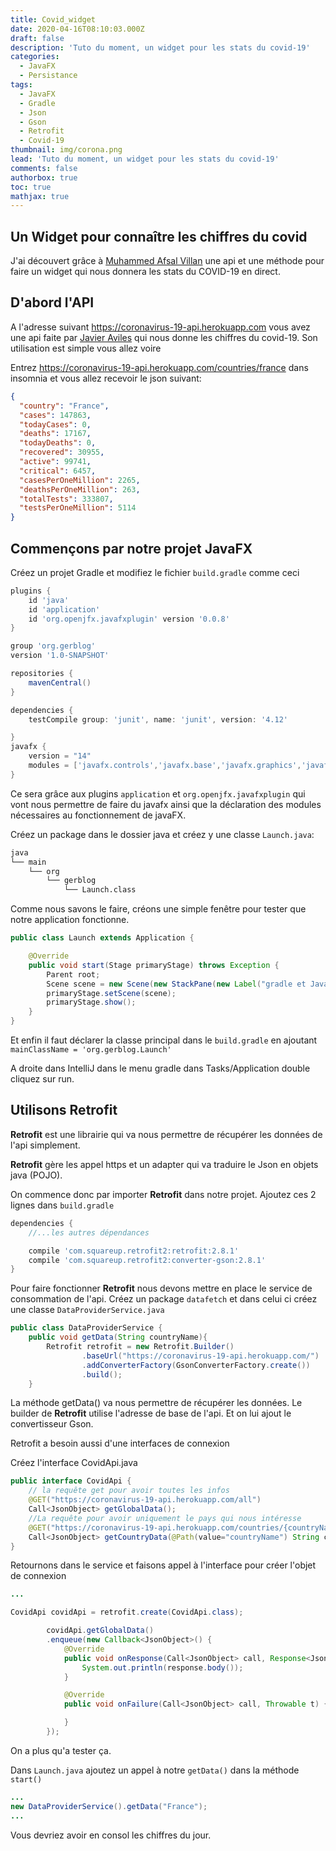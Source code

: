 ```yaml
---
title: Covid_widget
date: 2020-04-16T08:10:03.000Z
draft: false
description: 'Tuto du moment, un widget pour les stats du covid-19'
categories:
  - JavaFX
  - Persistance
tags:
  - JavaFX
  - Gradle
  - Json
  - Gson
  - Retrofit
  - Covid-19
thumbnail: img/corona.png
lead: 'Tuto du moment, un widget pour les stats du covid-19'
comments: false
authorbox: true
toc: true
mathjax: true
---
```

## Un Widget pour connaître les chiffres du covid

J'ai découvert grâce à [Muhammed Afsal Villan](https://github.com/afsalashyana) une api et une méthode pour faire un widget qui nous donnera les stats du COVID-19 en direct.

## D'abord l'API

A l'adresse suivant https://coronavirus-19-api.herokuapp.com vous avez une api faite par [Javier Aviles](https://github.com/javieraviles) qui nous donne les chiffres du covid-19.
Son utilisation est simple vous allez voire

Entrez https://coronavirus-19-api.herokuapp.com/countries/france dans insomnia et vous allez recevoir le json suivant:

```json
{
  "country": "France",
  "cases": 147863,
  "todayCases": 0,
  "deaths": 17167,
  "todayDeaths": 0,
  "recovered": 30955,
  "active": 99741,
  "critical": 6457,
  "casesPerOneMillion": 2265,
  "deathsPerOneMillion": 263,
  "totalTests": 333807,
  "testsPerOneMillion": 5114
}
```

## Commençons par notre projet JavaFX

Créez un projet Gradle et modifiez le fichier `build.gradle` comme ceci

```gradle
plugins {
    id 'java'
    id 'application'
    id 'org.openjfx.javafxplugin' version '0.0.8'
}

group 'org.gerblog'
version '1.0-SNAPSHOT'

repositories {
    mavenCentral()
}

dependencies {
    testCompile group: 'junit', name: 'junit', version: '4.12'

}
javafx {
    version = "14"
    modules = ['javafx.controls','javafx.base','javafx.graphics','javafx.fxml']
}
```

Ce sera grâce aux plugins `application` et `org.openjfx.javafxplugin` qui vont nous permettre de faire du javafx ainsi que la déclaration des modules nécessaires au fonctionnement de javaFX.

Créez un package dans le dossier java et créez y une classe `Launch.java`:


```zsh
java
└── main
    └── org
        └── gerblog
            └── Launch.class
```

Comme nous savons le faire, créons une simple fenêtre pour tester que notre application fonctionne.

```java
public class Launch extends Application {

    @Override
    public void start(Stage primaryStage) throws Exception {
        Parent root;
        Scene scene = new Scene(new StackPane(new Label("gradle et JavaFX")),200,200);
        primaryStage.setScene(scene);
        primaryStage.show();
    }
}
```

Et enfin il faut déclarer la classe principal dans le `build.gradle` en ajoutant `mainClassName = 'org.gerblog.Launch'`

A droite dans IntelliJ dans le menu gradle dans Tasks/Application double cliquez sur run.

## Utilisons Retrofit

**Retrofit** est une librairie qui va nous permettre de récupérer les données de l'api simplement.

**Retrofit** gère les appel https et un adapter qui va traduire le Json en objets java (POJO).

On commence donc par importer **Retrofit** dans notre projet. Ajoutez ces 2 lignes dans `build.gradle`

```gradle
dependencies {
    //...les autres dépendances

    compile 'com.squareup.retrofit2:retrofit:2.8.1'
    compile 'com.squareup.retrofit2:converter-gson:2.8.1'
}
```

Pour faire fonctionner **Retrofit** nous devons mettre en place le service de consommation de l'api. Créez un package `datafetch` et dans celui ci créez une classe `DataProviderService.java`

```java
public class DataProviderService {
    public void getData(String countryName){
        Retrofit retrofit = new Retrofit.Builder()
                .baseUrl("https://coronavirus-19-api.herokuapp.com/")
                .addConverterFactory(GsonConverterFactory.create())
                .build();
    }

```
La méthode getData() va nous permettre de récupérer les données.
Le builder de **Retrofit** utilise l'adresse de base de l'api. Et on lui ajout le convertisseur Gson.

Retrofit a besoin aussi d'une interfaces de connexion

Créez l'interface CovidApi.java

```java
public interface CovidApi {
    // la requête get pour avoir toutes les infos
    @GET("https://coronavirus-19-api.herokuapp.com/all")
    Call<JsonObject> getGlobalData();
    //La requête pour avoir uniquement le pays qui nous intéresse
    @GET("https://coronavirus-19-api.herokuapp.com/countries/{countryName}")
    Call<JsonObject> getCountryData(@Path(value="countryName") String countryName);
}
```

Retournons dans le service et faisons appel à l'interface pour créer l'objet de connexion


```java
...

CovidApi covidApi = retrofit.create(CovidApi.class);

        covidApi.getGlobalData()
        .enqueue(new Callback<JsonObject>() {
            @Override
            public void onResponse(Call<JsonObject> call, Response<JsonObject> response) {
                System.out.println(response.body());
            }

            @Override
            public void onFailure(Call<JsonObject> call, Throwable t) {

            }
        });
```

On a plus qu'a tester ça.

Dans `Launch.java` ajoutez un appel à notre `getData()` dans la méthode `start()`

```java
...
new DataProviderService().getData("France");
...
```

Vous devriez avoir en consol les chiffres du jour.



<!--## Maintenant, l'aspect graphique du widget

- Créez un nouveau projet Gradle javaFX (Je ferai un tuto sur cette technique)
- Créez votre package principal

La classe `App.java` va servir à duper la JVM pour faire fonctionner JavaFX.

```java
public class App {
    public static void main(String[] args) {
        Launch.main(args);
    }
}
```

Pour le moment on va juste définir un simple affichage.

```java
public class Launch extends Application {

    @Override
    public void start(Stage primaryStage) throws Exception {
        Parent root = FXMLLoader.load(App.class.getResource("widget.fxml"));
        Scene scene = new Scene(root);
        primaryStage.setScene(scene);
        primaryStage.show();
    }

    public static void main(String[] args) {
        launch(args);
    }
}
```

N'oubliez pas de créer le fichier `widget.fxml` dans les ressources et le controlleur associé dans `gui/widget`.

Pour le moment rien de fou... Mais testez le quand même.

## Un peu de design

On va imbriquer des VBox et des Hbox pour la mise en page

```xml
<AnchorPane stylesheets="@main_style.css" xmlns="http://javafx.com/javafx/10.0.2-internal" xmlns:fx="http://javafx.com/fxml/1" fx:controller="org.gerblog.gui.widget.WidgetController">
   <children>
      <VBox AnchorPane.bottomAnchor="20.0" AnchorPane.leftAnchor="20.0" AnchorPane.rightAnchor="20.0" AnchorPane.topAnchor="20.0">
         <children>
            <Label styleClass="main-title" text="Les Chiffres du Covid-19" />
            <HBox alignment="CENTER_LEFT" spacing="20.0">
               <children>
                  <FontIcon iconColor="white" iconLiteral="fa-globe" iconSize="30" />
                  <Text fx:id="textGlobalReport" styleClass="content-text" strokeType="OUTSIDE" strokeWidth="0.0" text="Cas: ... | Guéris: ... | Morts : ..." />
               </children></HBox>
            <HBox spacing="20.0">
               <children>
                  <Text fx:id="textCountryCode" styleClass="country-title" strokeType="OUTSIDE" strokeWidth="0.0" text="FR" />
                  <Text fx:id="textCountryReport" styleClass="content-text" strokeType="OUTSIDE" strokeWidth="0.0" text="Cas: ... | Guéris: ... | Morts: ..." />
               </children>
            </HBox>
         </children>
      </VBox>
   </children>
</AnchorPane>
```

Si vous copiez directement ce code, ça va pas marcher!!!

Si vous lisez le contenu, vous vous apercevez que j'ai ajouté des choses nouvelles. D'abord, il y a le `FontIcon`.

Il faudra d'abord ajouter **ikonli** à vos dépendances dans le `pom.xml`


```xml
...le texte qui précède
<dependencies>
       ... autres dépendances
        <dependency>
            <groupId>org.kordamp.ikonli</groupId>
            <artifactId>ikonli-fontawesome-pack</artifactId>
            <version>11.4.0</version>
        </dependency>
        <dependency>
            <groupId>org.kordamp.ikonli</groupId>
            <artifactId>ikonli-javafx</artifactId>
            <version>11.4.0</version>
        </dependency>
        ... autres dépendances
    </dependencies>
...
```

ikonly nous permet d'ajouter des icones fontawesome (et ça c'est cool!!!).

Ensuite, vous voyez aussi que j'ai ajouté des `styleClass="..."` car nous allons utiliser le CSS.

En haut de `widget.fxml` on déclare l'emplacement du fichier de style et on va remplir le style dans `main-style.css`.

```css
* {
    -fx-base: #232323;
    -fx-font-family: 'Hack', 'Noto Mono', Arial;
}

.main-title {
    -fx-font-weight: bold;
    -fx-font-size: 20pt;
}


.content-text {
    -fx-font-size: 14pt;
    -fx-fill: white;
}

.country-title {
    -fx-font-size: 16pt;
    -fx-fill: white;
}
```

Si tout est bien en place chez vous, après compilation et lancement on devrait obtenir ça:

![wiget1](/img/JavaFX_Json/widget1.png)

## Rendre la fenêtre sans bordure et draggable

On va d'abord transformer l'affichage pour avoir une fenêtre un peu transparente et sans bordure.

Je vais ajouter une autre scene, un peu comme un conteneur qui sera utilisé plus tard. Ensuite, je vais définir la transparence et cacher la bordure.


```java
//Le primaryStage devient le conteneur
primaryStage.initStyle(StageStyle.UTILITY);
//On le rend transparent
primaryStage.setOpacity(0);
primaryStage.show();

//On défini un nouveau stage
Stage secondaryStage = new Stage();
//On enlève les bordures
secondaryStage.initStyle(StageStyle.UNDECORATED);
//On l'attache à primaryStage
secondaryStage.initOwner(primaryStage);
Parent root = FXMLLoader.load(App.class.getResource("widget.fxml"));
Scene scene = new Scene(root);
//On règle la transparence à 0.8
secondaryStage.setOpacity(0.8);
secondaryStage.setScene(scene);
secondaryStage.show();
```

Vous devriez avoir maintenant une fenêtre au centre de l'écran.
Par contre, nous avons 2 problèmes... On ne peut plus la déplacer et on ne peut plus la fermer non plus.

On met la fenêtre en haut à droite en ajoutant ça

```java
// Aligner la fenêtre en haut à droite
//on repère les limites de l'écran
Rectangle2D visualBounds = Screen.getPrimary().getVisualBounds();
// on change les coordonnées de la fenêtre
secondaryStage.setX(visualBounds.getMaxX() - 25 - scene.getWidth());
secondaryStage.setY(visualBounds.getMinY() + 25);
```

Pour faire glisser la fenêtre on va définir le décalage avec:


```java
private double xOffset;
private double yOffset;
```

en haut de la classe et ajouter l'évenement dans la méthode start:


```java
//On fait glisser la fenêtre avec la souris
//On récupère les offsets
scene.setOnMousePressed(event -> {
    xOffset = secondaryStage.getX() - event.getScreenX();
    yOffset = secondaryStage.getY() - event.getScreenY();
});
//On fait bouger la fenêtre
scene.setOnMouseDragged(event -> {
    secondaryStage.setX(event.getScreenX() + xOffset);
    secondaryStage.setY(event.getScreenY() + yOffset);
});
```

Testez, ça bouge...

![widget gif](/img/JavaFX_Json/widget1.gif)

Réglons maintenant le problème de fermeture de l'appli.

- On ajoute un menu contextuel à ma fenêtre dans le controlleur.
- On ajoute l'interface `Initializable` à notre controlleur et dans la méthode `initialize()` et on lance le menu.

```java
public class WidgetController implements Initializable {
   // N'oubliez pas de nommer l'AnchorPane qui sert d'ancre à notre menu
    @FXML
    public AnchorPane rootPane;

    @Override
    public void initialize(URL location, ResourceBundle resources) {
        initializeContextMenu();
    }

   private void initializeContextMenu() {
   // le bouton quitter et son action
       MenuItem exitItem = new MenuItem("Quitter");
       exitItem.setOnAction(event -> {
           System.exit(0);
       });
   // le menu qui s'active au clique droit et se cache au clique gauche
       final ContextMenu contextMenu = new ContextMenu(exitItem);
       rootPane.addEventHandler(MouseEvent.MOUSE_PRESSED, event -> {
           if(event.isSecondaryButtonDown()){
               contextMenu.show(rootPane,event.getScreenX(),event.getScreenY());
           } else {
            if (contextMenu.isShowing()){
                contextMenu.hide();
            }
        }
    });
    }
}
```

Maintenant vous avez la possibilité de quitter l'appli.

## On attaque l'api

Tout d'abord, je vais utiliser [retrofit2](https://square.github.io/retrofit/)

C'est une librairie qui va nous permettre de gérer efficacement la consommation d'api en json.

Vous devez l'**inclure** dans vos dépendances:

```xml
<dependency>
  <groupId>com.squareup.retrofit2</groupId>
  <artifactId>retrofit</artifactId>
  <version>(insert latest version)</version>
</dependency>
```

Pour aller plus vite nous allons utiliser un outils en ligne (on peu l'installer en local via homebrew également). Cet outil va nous générer le **POJO** à partir du json.

POJO, c'est quoi? C'est l'objet qui va correspondre à la représentation json mais en Java cette fois.

Créons notre classe -->


